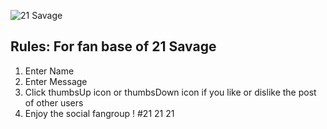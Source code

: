 ![21 Savage](public/21savage.jpg)

## Rules: For fan base of 21 Savage

1) Enter Name 
2) Enter Message
3) Click thumbsUp icon or thumbsDown icon if you like or dislike the post of other users
4) Enjoy the social fangroup ! #21 21 21
